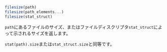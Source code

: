 ```julia
filesize(path)
filesize(path_elements...)
filesize(stat_struct)
```

`path`にあるファイルのサイズ、またはファイルディスクリプタ`stat_struct`によって示されるサイズを返します。

`stat(path).size`または`stat_struct.size`と同等です。
